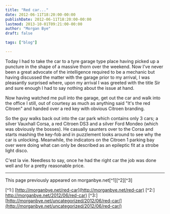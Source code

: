```yaml
---
title: "Red car..."
date: 2012-06-11T18:20:00-00:00
publishDate: 2012-06-11T18:20:00-00:00
lastmod: 2013-10-01T09:21:00-00:00
author: "Morgan Bye"
draft: false

tags: ["blog"]

---
```


Today I had to take the car to a tyre garage type place having picked up a puncture in the shape of a massive thorn over the weekend. Now I've never been a great advocate of the intelligence required to be a mechanic but having discussed the matter with the garage prior to my arrival, I was pleasantly surprised where, upon my arrival I was greeted with the title Sir and sure enough I had to say nothing about the issue at hand.

Now having watched me pull into the garage, get out the car and walk into the office I still, out of courtesy as much as anything said "It's the red Citroen" and handed over a red key with obvious Citroen branding.

So the guy walks back out into the car park which contains only 3 cars; a silver Vauxhall Corsa, a red Citroen DS3 and a silver Ford Mondeo (which was obviously the bosses). He casually saunters over to the Corsa and starts mashing the key-fob and in puzzlement looks around to see why the car is unlocking. Meanwhile, the indicators on the Citroen 1 parking bay over were doing what can only be described as an epileptic fit at a strobe light disco.

C'est la vie. Needless to say, once he had the right car the job was done well and for a pretty reasonable price.


----
This page previously appeared on morganbye.net[^1][^2][^3]

[^1:] [http://morganbye.net/red-car](http://morganbye.net/red-car)
[^2:] [http://morganbye.net/2012/06/red-car)](http://morganbye.net/2012/06/red-car)
[^3:] [http://morganbye.net/uncategorized/2012/06/red-car/](http://morganbye.net/uncategorized/2012/06/red-car/)
